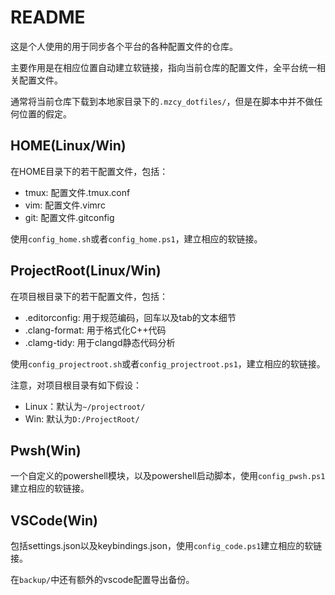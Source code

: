 # README

这是个人使用的用于同步各个平台的各种配置文件的仓库。

主要作用是在相应位置自动建立软链接，指向当前仓库的配置文件，全平台统一相关配置文件。

通常将当前仓库下载到本地家目录下的`.mzcy_dotfiles/`，但是在脚本中并不做任何位置的假定。

## HOME(Linux/Win)

在HOME目录下的若干配置文件，包括：

* tmux: 配置文件.tmux.conf
* vim: 配置文件.vimrc
* git: 配置文件.gitconfig

使用`config_home.sh`或者`config_home.ps1`，建立相应的软链接。

## ProjectRoot(Linux/Win)

在项目根目录下的若干配置文件，包括：

* .editorconfig: 用于规范编码，回车以及tab的文本细节
* .clang-format: 用于格式化C++代码
* .clamg-tidy: 用于clangd静态代码分析

使用`config_projectroot.sh`或者`config_projectroot.ps1`，建立相应的软链接。

注意，对项目根目录有如下假设：

* Linux：默认为`~/projectroot/`
* Win: 默认为`D:/ProjectRoot/`

## Pwsh(Win)

一个自定义的powershell模块，以及powershell启动脚本，使用`config_pwsh.ps1`建立相应的软链接。


## VSCode(Win)

包括settings.json以及keybindings.json，使用`config_code.ps1`建立相应的软链接。

在`backup/`中还有额外的vscode配置导出备份。

